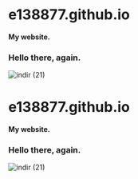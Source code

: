 # e138877.github.io
**My website.**

### Hello there, again.

![indir (21)](https://github.com/user-attachments/assets/b309cb26-2807-4a98-a5a4-2da2b466d3b1)

# e138877.github.io
**My website.**

### Hello there, again.

![indir (21)](https://github.com/user-attachments/assets/b309cb26-2807-4a98-a5a4-2da2b466d3b1)

